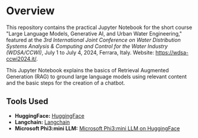 # Overview
This repository contains the practical Jupyter Notebook for the short course "Large Language Models, Generative AI, and Urban Water Engineering," featured at the *3rd International Joint Conference on Water Distribution Systems Analysis & Computing and Control for the Water Industry (WDSA/CCWI)*, July 1 to July 4, 2024, Ferrara, Italy. Website: https://wdsa-ccwi2024.it/.

This Jupyter Notebook explains the basics of Retrieval Augmented Generation (RAG) to ground large language models using relevant content and the basic steps for the creation of a chatbot. 

## Tools Used
- **HuggingFace:** [HuggingFace](https://huggingface.co)
- **Langchain:** [Langchain](https://www.langchain.com)
- **Microsoft Phi3:mini LLM:** [Microsoft Phi3:mini LLM on HuggingFace](https://huggingface.co/microsoft/Phi-3-vision-128k-instruct)
